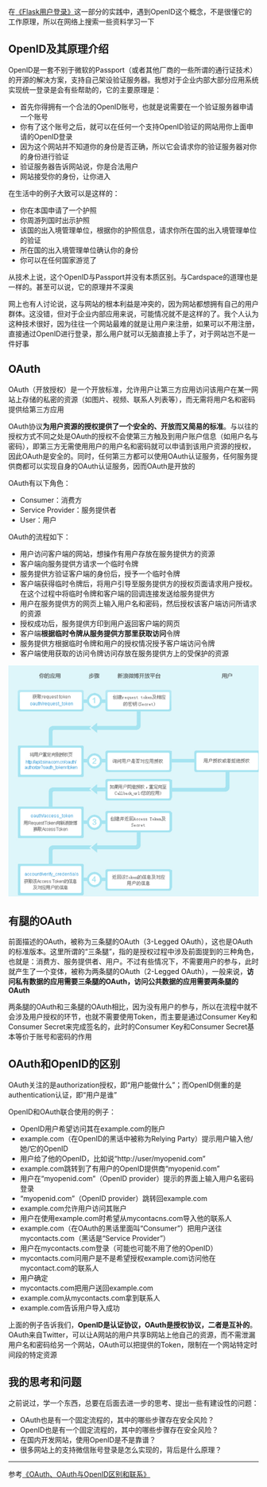 在[《Flask用户登录》](http://www.pythondoc.com/flask-mega-tutorial/userlogin.html)这一部分的实践中，遇到OpenID这个概念，不是很懂它的工作原理，所以在网络上搜索一些资料学习一下

## OpenID及其原理介绍

OpenID是一套不别于微软的Passport（或者其他厂商的一些所谓的通行证技术）的开源的解决方案，支持自己架设验证服务器。我想对于企业内部大部分应用系统实现统一登录是会有些帮助的，它的主要原理是：

* 首先你得拥有一个合法的OpenID账号，也就是说需要在一个验证服务器申请一个账号
* 你有了这个账号之后，就可以在任何一个支持OpenID验证的网站用你上面申请的OpenID登录
* 因为这个网站并不知道你的身份是否正确，所以它会请求你的验证服务器对你的身份进行验证
* 验证服务器告诉网站说，你是合法用户
* 网站接受你的身份，让你进入

在生活中的例子大致可以是这样的：

* 你在本国申请了一个护照
* 你周游列国时出示护照
* 该国的出入境管理单位，根据你的护照信息，请求你所在国的出入境管理单位的验证
* 所在国的出入境管理单位确认你的身份
* 你可以在任何国家游览了

从技术上说，这个OpenID与Passport并没有本质区别。与Cardspace的道理也是一样的。甚至可以说，它的原理并不深奥

网上也有人讨论说，这与网站的根本利益是冲突的，因为网站都想拥有自己的用户群体。这没错，但对于企业内部应用来说，可能情况就不是这样的了。我个人认为这种技术很好，因为往往一个网站最难的就是让用户来注册，如果可以不用注册，直接通过OpenID进行登录，那么用户就可以无脑直接上手了，对于网站岂不是一件好事

## OAuth

OAuth（开放授权）是一个开放标准，允许用户让第三方应用访问该用户在某一网站上存储的私密的资源（如图片、视频、联系人列表等），而无需将用户名和密码提供给第三方应用

OAuth协议**为用户资源的授权提供了一个安全的、开放而又简易的标准**。与以往的授权方式不同之处是OAuth的授权不会使第三方触及到用户账户信息（如用户名与密码），即第三方无需使用用户的用户名和密码就可以申请到该用户资源的授权，因此OAuth是安全的。同时，任何第三方都可以使用OAuth认证服务，任何服务提供商都可以实现自身的OAuth认证服务，因而OAuth是开放的

OAuth有以下角色：

* Consumer：消费方
* Service Provider：服务提供者
* User：用户

OAuth的流程如下：

* 用户访问客户端的网站，想操作有用户存放在服务提供方的资源
* 客户端向服务提供方请求一个临时令牌
* 服务提供方验证客户端的身份后，授予一个临时令牌
* 客户端获得临时令牌后，将用户引导至服务提供方的授权页面请求用户授权。在这个过程中将临时令牌和客户端的回调连接发送给服务提供方
* 用户在服务提供方的网页上输入用户名和密码，然后授权该客户端访问所请求的资源
* 授权成功后，服务提供方印到用户返回客户端的网页
* 客户端**根据临时令牌从服务提供方那里获取访问**令牌
* 服务提供方根据临时令牌和用户的授权情况授予客户端访问令牌
* 客户端使用获取的访问令牌访问存放在服务提供方上的受保护的资源

![image](./image/01.png)

## 有腿的OAuth

前面描述的OAuth，被称为三条腿的OAuth（3-Legged OAuth），这也是OAuth的标准版本。这里所谓的“三条腿”，指的是授权过程中涉及前面提到的三种角色，也就是：消费方、服务提供者、用户。不过有些情况下，不需要用户的参与，此时就产生了一个变体，被称为两条腿的OAuth（2-Legged OAuth），一般来说，**访问私有数据的应用需要三条腿的OAuth，访问公共数据的应用需要两条腿的OAuth**

两条腿的OAuth和三条腿的OAuth相比，因为没有用户的参与，所以在流程中就不会涉及用户授权的环节，也就不需要使用Token，而主要是通过Consumer Key和Consumer Secret来完成签名的，此时的Consumer Key和Consumer Secret基本等价于账号和密码的作用

## OAuth和OpenID的区别

OAuth关注的是authorization授权，即“用户能做什么”；而OpenID侧重的是authentication认证，即“用户是谁”

OpenID和OAuth联合使用的例子：

* OpenID用户希望访问其在example.com的账户
* example.com（在OpenID的黑话中被称为Relying Party）提示用户输入他/她/它的OpenID
* 用户给了他的OpenID，比如说“http://user/myopenid.com”
* example.com跳转到了有用户的OpenID提供商“myopenid.com”
* 用户在“myopenid.com”（OpenID provider）提示的界面上输入用户名密码登录
* “myopenid.com”（OpenID provider）跳转回example.com
* example.com允许用户访问其账户
* 用户在使用example.com时希望从mycontacns.com导入他的联系人
* example.com（在OAuth的黑话里面叫“Consumer”）把用户送往mycontacts.com（黑话是“Service Provider”）
* 用户在mycontacts.com登录（可能也可能不用了他的OpenID）
* mycontacts.com问用户是不是希望授权example.com访问他在mycontact.com的联系人
* 用户确定
* mycontacts.com把用户送回example.com
* example.com从mycontacts.com拿到联系人
* example.com告诉用户导入成功

上面的例子告诉我们，**OpenID是认证协议，OAuth是授权协议，二者是互补的**。OAuth来自Twitter，可以让A网站的用户共享B网站上他自己的资源，而不需泄漏用户名和密码给另一个网站，OAuth可以把提供的Token，限制在一个网站特定时间段的特定资源

## 我的思考和问题

之前说过，学一个东西，总要在后面去进一步的思考、提出一些有建设性的问题：

* OAuth也是有一个固定流程的，其中的哪些步骤存在安全风险？
* OpenID也是有一个固定流程的，其中的哪些步骤存在安全风险？
* 在国内开发网站，使用OpenID是不是靠谱？
* 很多网站上的支持微信账号登录是怎么实现的，背后是什么原理？

----------------

参考[《OAuth、OAuth与OpenID区别和联系》](http://desert3.iteye.com/blog/1701626)
